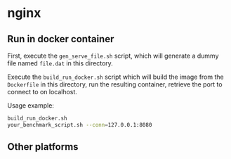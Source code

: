# nginx

## Run in docker container

First, execute the `gen_serve_file.sh` script, which will generate a dummy file named `file.dat` in this directory.

Execute the `build_run_docker.sh` script which will build the image from the `Dockerfile` in this directory,
run the resulting container, retrieve the port to connect to on localhost.

Usage example:
```bash
build_run_docker.sh
your_benchmark_script.sh --conn=127.0.0.1:8080
```

## Other platforms
